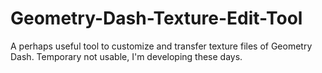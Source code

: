 # Geometry-Dash-Texture-Edit-Tool
A perhaps useful tool to customize and transfer texture files of Geometry Dash.
Temporary not usable, I'm developing these days.
